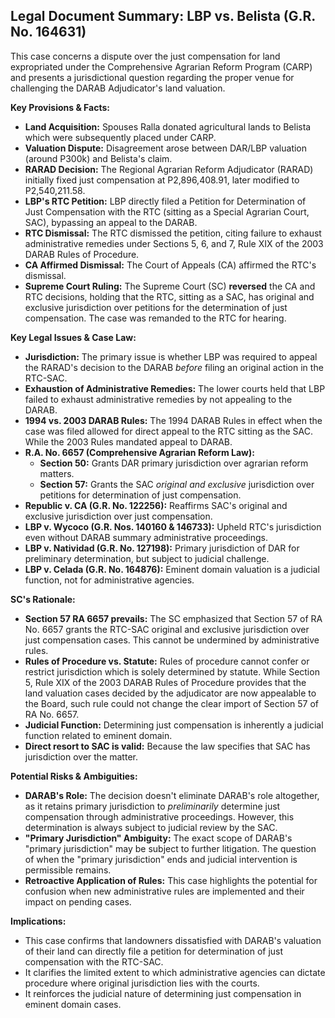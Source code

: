 ## Legal Document Summary: LBP vs. Belista (G.R. No. 164631)

This case concerns a dispute over the just compensation for land expropriated under the Comprehensive Agrarian Reform Program (CARP) and presents a jurisdictional question regarding the proper venue for challenging the DARAB Adjudicator's land valuation.

**Key Provisions & Facts:**

*   **Land Acquisition:** Spouses Ralla donated agricultural lands to Belista which were subsequently placed under CARP.
*   **Valuation Dispute:** Disagreement arose between DAR/LBP valuation (around P300k) and Belista's claim.
*   **RARAD Decision:** The Regional Agrarian Reform Adjudicator (RARAD) initially fixed just compensation at P2,896,408.91, later modified to P2,540,211.58.
*   **LBP's RTC Petition:** LBP directly filed a Petition for Determination of Just Compensation with the RTC (sitting as a Special Agrarian Court, SAC), bypassing an appeal to the DARAB.
*   **RTC Dismissal:** The RTC dismissed the petition, citing failure to exhaust administrative remedies under Sections 5, 6, and 7, Rule XIX of the 2003 DARAB Rules of Procedure.
*   **CA Affirmed Dismissal:** The Court of Appeals (CA) affirmed the RTC's dismissal.
*   **Supreme Court Ruling:** The Supreme Court (SC) **reversed** the CA and RTC decisions, holding that the RTC, sitting as a SAC, has original and exclusive jurisdiction over petitions for the determination of just compensation. The case was remanded to the RTC for hearing.

**Key Legal Issues & Case Law:**

*   **Jurisdiction:** The primary issue is whether LBP was required to appeal the RARAD's decision to the DARAB *before* filing an original action in the RTC-SAC.
*   **Exhaustion of Administrative Remedies:** The lower courts held that LBP failed to exhaust administrative remedies by not appealing to the DARAB.
*   **1994 vs. 2003 DARAB Rules:** The 1994 DARAB Rules in effect when the case was filed allowed for direct appeal to the RTC sitting as the SAC. While the 2003 Rules mandated appeal to DARAB.
*   **R.A. No. 6657 (Comprehensive Agrarian Reform Law):**
    *   **Section 50:** Grants DAR primary jurisdiction over agrarian reform matters.
    *   **Section 57:** Grants the SAC *original and exclusive* jurisdiction over petitions for determination of just compensation.
*   **Republic v. CA (G.R. No. 122256):** Reaffirms SAC's original and exclusive jurisdiction over just compensation.
*   **LBP v. Wycoco (G.R. Nos. 140160 & 146733):** Upheld RTC's jurisdiction even without DARAB summary administrative proceedings.
*   **LBP v. Natividad (G.R. No. 127198):**  Primary jurisdiction of DAR for preliminary determination, but subject to judicial challenge.
*   **LBP v. Celada (G.R. No. 164876):**  Eminent domain valuation is a judicial function, not for administrative agencies.

**SC's Rationale:**

*   **Section 57 RA 6657 prevails:** The SC emphasized that Section 57 of RA No. 6657 grants the RTC-SAC original and exclusive jurisdiction over just compensation cases.  This cannot be undermined by administrative rules.
*   **Rules of Procedure vs. Statute:** Rules of procedure cannot confer or restrict jurisdiction which is solely determined by statute. While Section 5, Rule XIX of the 2003 DARAB Rules of Procedure provides that the land valuation cases decided by the adjudicator are now appealable to the Board, such rule could not change the clear import of Section 57 of RA No. 6657.
*   **Judicial Function:** Determining just compensation is inherently a judicial function related to eminent domain.
*   **Direct resort to SAC is valid:** Because the law specifies that SAC has jurisdiction over the matter.

**Potential Risks & Ambiguities:**

*   **DARAB's Role:** The decision doesn't eliminate DARAB's role altogether, as it retains primary jurisdiction to *preliminarily* determine just compensation through administrative proceedings. However, this determination is always subject to judicial review by the SAC.
*   **"Primary Jurisdiction" Ambiguity:** The exact scope of DARAB's "primary jurisdiction" may be subject to further litigation. The question of when the "primary jurisdiction" ends and judicial intervention is permissible remains.
*   **Retroactive Application of Rules:** This case highlights the potential for confusion when new administrative rules are implemented and their impact on pending cases.

**Implications:**

*   This case confirms that landowners dissatisfied with DARAB's valuation of their land can directly file a petition for determination of just compensation with the RTC-SAC.
*   It clarifies the limited extent to which administrative agencies can dictate procedure where original jurisdiction lies with the courts.
*   It reinforces the judicial nature of determining just compensation in eminent domain cases.
